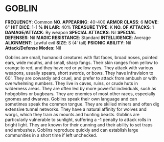 # GOBLIN

**FREQUENCY**: Common
**NO. APPEARING**: 40-400
**ARMOR CLASS**: 6
**MOVE**: 6"
**HIT DICE**: 1-1
**% IN LAIR**: 40%
**TREASURE TYPE**: K
**NO. OF ATTACKS**: 1
**DAMAGE/ATTACK**: By weapon
**SPECIAL ATTACKS**: Nil
**SPECIAL DEFENSES**: Nil
**MAGIC RESISTANCE**: Standard
**INTELLIGENCE**: Average
**ALIGNMENT**: Lawful evil
**SIZE**: S (4' tall)
**PSIONIC ABILITY**: Nil
**Attack/Defense Modes**: Nil

Goblins are small, humanoid creatures with flat faces, broad noses, pointed ears, wide mouths, and small, sharp fangs. Their skin ranges from yellow to orange to red, and they have red or yellow eyes. They attack with various weapons, usually spears, short swords, or bows. They have infravision to 60'. They are cowardly and cruel, and prefer to attack from ambush or with overwhelming numbers. They live in caves, ruins, or crude huts in wilderness areas. They are often led by more powerful individuals, such as hobgoblins or bugbears. They are enemies of most other races, especially gnomes and dwarves. Goblins speak their own language and can sometimes speak the common tongue. They are skilled miners and often dig extensive tunnel networks. They have a natural affinity for wolves and worgs, which they train as mounts and hunting beasts. Goblins are particularly vulnerable to sunlight, suffering a -1 penalty to attack rolls in bright light. They are known for their cunning and their ability to set traps and ambushes. Goblins reproduce quickly and can establish large communities in a short time if left unchecked.
